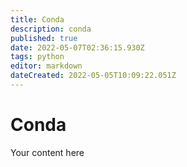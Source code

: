 ```yaml
---
title: Conda
description: conda
published: true
date: 2022-05-07T02:36:15.930Z
tags: python
editor: markdown
dateCreated: 2022-05-05T10:09:22.051Z
---
```


# Conda
Your content here